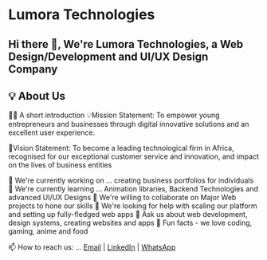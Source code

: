# Lumora Technologies

## Hi there 👋, We're Lumora Technologies, a Web Design/Development and UI/UX Design Company

## 💡 About Us

🙋‍♀️ A short introduction
💡Mission Statement:
To empower young entrepreneurs and businesses through digital innovative solutions and an excellent user experience. 

🔭Vision Statement:
To become a leading technological firm in Africa, recognised for our exceptional customer service and innovation, and impact on the lives of business entities

🔭 We're currently working on ... creating business portfolios for individuals
🌱 We're currently learning ... Animation libraries, Backend Technologies and advanced UI/UX Designs
👯 We're willing to collaborate on Major Web projects to hone our skills
🤔 We're looking for help with scaling our platform and setting up fully-fledged web apps
💬 Ask us about web development, design systems, creating websites and apps
🍿 Fun facts - we love coding, gaming, anime and food

📫 How to reach us: ... <a href="lumoratech6@gmail.com">Email</a> | <a href="https://www.linkedin.com/company/lumora-light/">LinkedIn</a> | <a href="https://whatsapp.com/channel/0029Vb6jLKr002T1KWnuie3o">WhatsApp<a/>
